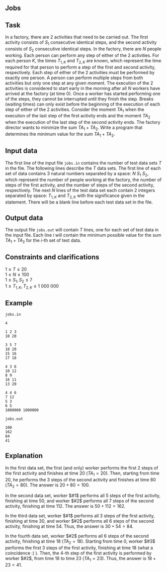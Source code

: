 ## Jobs

## Task

In a factory, there are $2$ activities that need to be carried out. The first activity consists of $S_1$ consecutive identical steps, and the second activity consists of $S_2$ consecutive identical steps. In the factory, there are $N$ people working. Each person can perform any step of either of the $2$ activities. For each person $K$, the times $T_{1,K}$ and $T_{2,K}$ are known, which represent the time required for that person to perform a step of the first and second activity, respectively. Each step of either of the $2$ activities must be performed by exactly one person. A person can perform multiple steps from both activities but only one step at any given moment. The execution of the $2$ activities is considered to start early in the morning after all $N$ workers have arrived at the factory (at time $0$). Once a worker has started performing one of the steps, they cannot be interrupted until they finish the step. Breaks (waiting times) can only exist before the beginning of the execution of each step of either of the $2$ activities. Consider the moment $TA_1$ when the execution of the last step of the first activity ends and the moment $TA_2$ when the execution of the last step of the second activity ends. The factory director wants to minimize the sum $TA_1 + TA_2$. Write a program that determines the minimum value for the sum $TA_1 + TA_2$.

## Input data

The first line of the input file `jobs.in` contains the number of test data sets $T$ in the file. The following lines describe the $T$ data sets. The first line of each set of data contains $3$ natural numbers separated by a space: $N \ S_1 \ S_2$, which represent the number of people working at the factory, the number of steps of the first activity, and the number of steps of the second activity, respectively. The next $N$ lines of the test data set each contain $2$ integers separated by space: $T_{1,K}$ and $T_{2,K}$ with the significance given in the statement. There will be a blank line before each test data set in the file.

## Output data

The output file `jobs.out` will contain $T$ lines, one for each set of test data in the input file. Each line $i$ will contain the minimum possible value for the sum $TA_1 + TA_2$ for the $i$-th set of test data.

## Constraints and clarifications

$1 \leq T \leq 20$  
$1 \leq N \leq 100$  
$1 \leq S_1, S_2 \leq 7$  
$1 \leq T_{1,K}, T_{2,K} \leq 1\ 000\ 000$  

## Example

`jobs.in`  
```
4

1 2 3
10 20

3 5 7
10 20
15 16
17 18

4 3 6
10 12
8 9
16 11
13 20

4 4 6
7 12
5 3
6 5
1000000 1000000
```

`jobs.out`  
```
100
162
84
41
```

## Explanation

In the first data set, the first (and only) worker performs the first $2$ steps of the first activity and finishes at time $20$ $(TA_1 = 20$). Then, starting from time $20$, he performs the $3$ steps of the second activity and finishes at time $80$ $(TA_2 = 80)$. The answer is $20 + 80 = 100$.

In the second data set, worker $#1$ performs all $5$ steps of the first activity, finishing at time $50$, and worker $#2$ performs all $7$ steps of the second activity, finishing at time $112$. The answer is $50 + 112 = 162$.

In the third data set, worker $#1$ performs all $3$ steps of the first activity, finishing at time $30$, and worker $#2$ performs all $6$ steps of the second activity, finishing at time $54$. Thus, the answer is $30 + 54 = 84$.

In the fourth data set, worker $#2$ performs all $6$ steps of the second activity, finishing at time $18$ $(TA_2 = 18)$. Starting from time $0$, worker $#3$ performs the first $3$ steps of the first activity, finishing at time $18$ (what a coincidence :) ). Then, the $4$-th step of the first activity is performed by worker $#2$, from time $18$ to time $23$ $(TA_1 = 23)$. Thus, the answer is $18 + 23 = 41$.